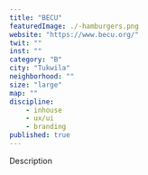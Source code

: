 ```yaml
---
title: "BECU"
featuredImage: ./-hamburgers.png
website: "https://www.becu.org/"
twit: ""
inst: ""
category: "B"
city: "Tukwila"
neighborhood: ""
size: "large"
map: ""
discipline:
    - inhouse
    - ux/ui
    - branding
published: true
---
```


Description
